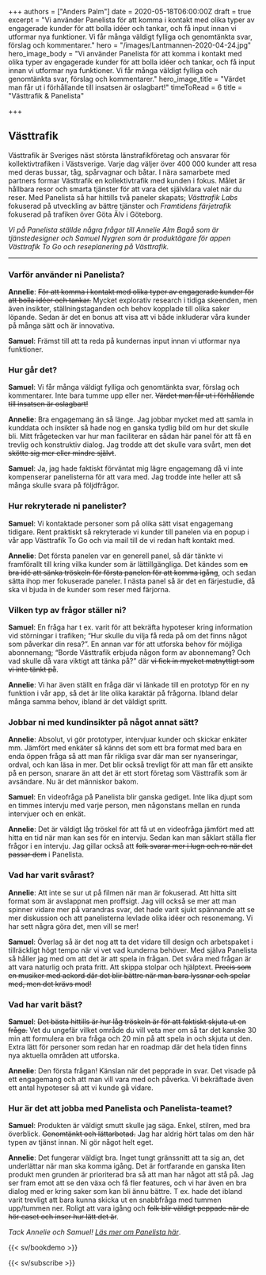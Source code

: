 +++
authors = ["Anders Palm"]
date = 2020-05-18T06:00:00Z
draft = true
excerpt = "Vi använder Panelista för att komma i kontakt med olika typer av engagerade kunder för att bolla idéer och tankar, och få input innan vi utformar nya funktioner. Vi får många väldigt fylliga och genomtänkta svar, förslag och kommentarer."
hero = "/images/Lantmannen-2020-04-24.jpg"
hero_image_body = "Vi använder Panelista för att komma i kontakt med olika typer av engagerade kunder för att bolla idéer och tankar, och få input innan vi utformar nya funktioner. Vi får många väldigt fylliga och genomtänkta svar, förslag och kommentarer."
hero_image_title = "Värdet man får ut i förhållande till insatsen är oslagbart!"
timeToRead = 6
title = "Västtrafik & Panelista"

+++
## Västtrafik

Västtrafik är Sveriges näst största länstrafikföretag och ansvarar för kollektivtrafiken i Västsverige. Varje dag väljer över 400 000 kunder att resa med deras bussar, tåg, spårvagnar och båtar. I nära samarbete med partners formar Västtrafik en kollektivtrafik med kunden i fokus. Målet är hållbara resor och smarta tjänster för att vara det självklara valet när du reser. Med Panelista så har hittills två paneler skapats; _Västtrafik Labs_ fokuserad på utveckling av bättre tjänster och _Framtidens färjetrafik_ fokuserad på trafiken över Göta Älv i Göteborg.

_Vi på Panelista ställde några frågor till Annelie Alm Bagå som är tjänstedesigner och Samuel Nygren som är produktägare för appen Västtrafik To Go och reseplanering på Västtrafik._

***

### Varför använder ni Panelista?

**Annelie**: ~~För att komma i kontakt med olika typer av engagerade kunder för att bolla idéer och tankar.~~ Mycket explorativ research i tidiga skeenden, men även insikter, ställningstaganden och behov kopplade till olika saker löpande. Sedan är det en bonus att visa att vi både inkluderar våra kunder på många sätt och är innovativa.

**Samuel**: Främst till att ta reda på kundernas input innan vi utformar nya funktioner.

### Hur går det?

**Samuel**: Vi får många väldigt fylliga och genomtänkta svar, förslag och kommentarer. Inte bara tumme upp eller ner. ~~Värdet man får ut i förhållande till insatsen är oslagbart!~~

**Annelie**:  Bra engagemang än så länge. Jag jobbar mycket med att samla in kunddata och insikter så hade nog en ganska tydlig bild om hur det skulle bli. Mitt frågetecken var hur man faciliterar en sådan här panel för att få en trevlig och konstruktiv dialog. Jag trodde att det skulle vara svårt, men ~~det skötte sig mer eller mindre självt~~. 

**Samuel**: Ja, jag hade faktiskt förväntat mig lägre engagemang då vi inte kompenserar panelisterna för att vara med. Jag trodde inte heller att så många skulle svara på följdfrågor.

### Hur rekryterade ni panelister?

**Samuel**: Vi kontaktade personer som på olika sätt visat engagemang tidigare. Rent praktiskt så rekryterade vi kunder till panelen via en popup i vår app Västtrafik To Go och via mail till de vi redan haft kontakt med.

**Annelie**: Det första panelen var en generell panel, så där tänkte vi framförallt till kring vilka kunder som är lättillgängliga. Det kändes som ~~en bra idé att sänka tröskeln för första panelen för att komma igång~~, och sedan sätta ihop mer fokuserade paneler. I nästa panel så är det en färjestudie, då ska vi bjuda in de kunder som reser med färjorna. 

### Vilken typ av frågor ställer ni?

**Samuel**: En fråga har t ex. varit för att bekräfta hypoteser kring information vid störningar i trafiken; “Hur skulle du vilja få reda på om det finns något som påverkar din resa?”. En annan var för att utforska behov för möjliga abonnemang; “Borde Västtrafik erbjuda någon form av abonnemang? Och vad skulle då vara viktigt att tänka på?” där ~~vi fick in mycket matnyttigt som vi inte tänkt på~~.

**Annelie**: Vi har även ställt en fråga där vi länkade till en prototyp för en ny funktion i vår app, så det är lite olika karaktär på frågorna. Ibland delar många samma behov, ibland är det väldigt spritt.

### Jobbar ni med kundinsikter på något annat sätt?

**Annelie**: Absolut, vi gör prototyper, intervjuar kunder och skickar enkäter mm. Jämfört med enkäter så känns det som ett bra format med bara en enda öppen fråga så att man får rikliga svar där man ser nyanseringar, ordval, och kan läsa in mer. Det blir också trevligt för att man får ett ansikte på en person, snarare än att det är ett stort företag som Västtrafik som är avsändare. Nu är det människor bakom. 

**Samuel**: En videofråga på Panelista blir ganska gediget. Inte lika djupt som en timmes intervju med varje person, men någonstans mellan en runda intervjuer och en enkät.

**Annelie**: Det är väldigt låg tröskel för att få ut en videofråga jämfört med att hitta en tid när man kan ses för en intervju. Sedan kan man såklart ställa fler frågor i en intervju. Jag gillar också att ~~folk svarar mer i lugn och ro när det passar dem~~ i Panelista. 

### Vad har varit svårast?

**Annelie**: Att inte se sur ut på filmen när man är fokuserad. Att hitta sitt format som är avslappnat men proffsigt. Jag vill också se mer att man spinner vidare mer på varandras svar, det hade varit sjukt spännande att se mer diskussion och att panelisterna levlade olika idéer och resonemang. Vi har sett några göra det, men vill se mer!

**Samuel**: Överlag så är det nog att ta det vidare till design och arbetspaket i tillräckligt högt tempo när vi vet vad kunderna behöver. Med själva Panelista så håller jag med om att det är att spela in frågan. Det svåra med frågan är att vara naturlig och prata fritt. Att skippa stolpar och hjälptext. ~~Precis som en musiker med ackord där det blir bättre när man bara lyssnar och spelar med, men det krävs mod!~~

### Vad har varit bäst?

**Samuel**: ~~Det bästa hittills är hur låg tröskeln är för att faktiskt skjuta ut en fråga.~~ Vet du ungefär vilket område du vill veta mer om så tar det kanske 30 min att formulera en bra fråga och 20 min på att spela in och skjuta ut den. Extra lätt för personer som redan har en roadmap där det hela tiden finns nya aktuella områden att utforska.

**Annelie**: Den första frågan! Känslan när det pepprade in svar. Det visade på ett engagemang och att man vill vara med och påverka. Vi bekräftade även ett antal hypoteser så att vi kunde gå vidare.

### Hur är det att jobba med Panelista och Panelista-teamet?

**Samuel**: Produkten är väldigt smutt skulle jag säga. Enkel, stilren, med bra överblick. ~~Genomtänkt och lättarbetad.~~ Jag har aldrig hört talas om den här typen av tjänst innan. Ni gör något helt eget.

**Annelie**: Det fungerar väldigt bra. Inget tungt  gränssnitt att ta sig an, det underlättar när man ska komma igång. Det är fortfarande en ganska liten produkt men grunden är prioriterad bra så att man har något att stå på. Jag ser fram emot att se den växa och få fler features, och vi har även en bra dialog med er kring saker som kan bli ännu bättre. T ex. hade det ibland varit trevligt att bara kunna skicka ut en snabbfråga med tummen upp/tummen ner. Roligt att vara igång och ~~folk blir väldigt peppade när de hör caset och inser hur lätt det är~~. 

_Tack Annelie och Samuel!_ [_Läs mer om Panelista här_](https://panelista.com "Panelista").

{{< sv/bookdemo >}}

{{< sv/subscribe >}}